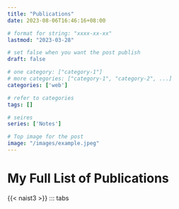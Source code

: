 ```yaml
---
title: "Publications"
date: 2023-08-06T16:46:16+08:00

# format for string: "xxxx-xx-xx"
lastmod: "2023-03-28"

# set false when you want the post publish
draft: false

# one category: ["category-1"] 
# more categories: ["category-1", "category-2", ...]
categories: ['web']

# refer to categories
tags: []

# seires
series: ['Notes']

# Top image for the post
image: "/images/example.jpeg"
---
```



<!--more-->
# My Full List of Publications
{{< naist3 >}}
::: tabs
